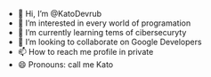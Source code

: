 - 👋 Hi, I’m @KatoDevrub
- 👀 I’m interested in every world of programation
- 🌱 I’m currently learning tems of cibersecuryty
- 💞️ I’m looking to collaborate on Google Developers
- 📫 How to reach me profile in private
- 😄 Pronouns: call me Kato
  

<!---
KatoDevrub/KatoDevrub is a ✨ special ✨ repository because its `README.md` (this file) appears on your GitHub profile.
You can click the Preview link to take a look at your changes.
--->
